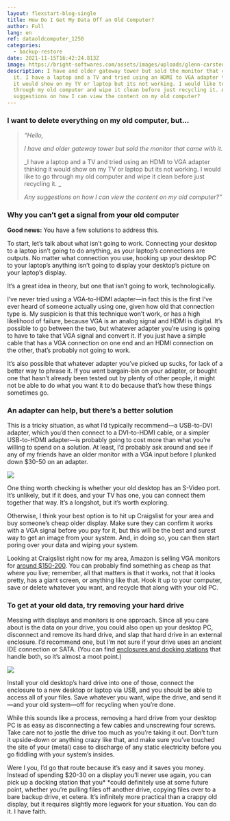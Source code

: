 ```yaml
---
layout: flexstart-blog-single
title: How Do I Get My Data Off an Old Computer?
author: Full
lang: en
ref: dataoldcomputer_1250
categories:
  - backup-restore
date: 2021-11-15T16:42:24.813Z
image: https://bright-softwares.com/assets/images/uploads/glenn-carstens-peters-1f4muko0ung-unsplash.jpg
description: I have and older gateway tower but sold the monitor that came with
  it. I have a laptop and a TV and tried using an HDMI to VGA adapter thinking
  it would show on my TV or laptop but its not working. I would like to go
  through my old computer and wipe it clean before just recycling it. Any
  suggestions on how I can view the content on my old computer?
---
```


### I want to delete everything on my old computer, but...

> _“Hello,_
>
> _I have and older gateway tower but sold the monitor that came with it._
>
> _I have a laptop and a TV and tried using an HDMI to VGA adapter thinking it would show on my TV or laptop but its not working. I would like to go through my old computer and wipe it clean before just recycling it. _
>
> _Any suggestions on how I can view the content on my old computer?”_

### Why you can’t get a signal from your old computer

__Good news:__ You have a few solutions to address this. 

To start, let’s talk about what isn’t going to work. Connecting your desktop to a laptop isn’t going to do anything, as your laptop’s connections are outputs. No matter what connection you use, hooking up your desktop PC to your laptop’s anything isn’t going to display your desktop’s picture on your laptop’s display. 

It’s a great idea in theory, but one that isn’t going to work, technologically.

I’ve never tried using a VGA-to-HDMI adapter—in fact this is the first I’ve ever heard of someone actually using one, given how old that connection type is. My suspicion is that this technique won’t work, or has a high likelihood of failure, because VGA is an analog signal and HDMI is digital. It’s possible to go between the two, but whatever adapter you’re using is going to have to take that VGA signal and convert it. If you just have a simple cable that has a VGA connection on one end and an HDMI connection on the other, that’s probably not going to work.

It’s also possible that whatever adapter you’ve picked up sucks, for lack of a better way to phrase it. If you went bargain-bin on your adapter, or bought one that hasn’t already been tested out by plenty of other people, it might not be able to do what you want it to do because that’s how these things sometimes go.

### An adapter can help, but there’s a better solution

This is a tricky situation, as what I’d typically recommend—a USB-to-DVI adapter, which you’d then connect to a DVI-to-HDMI cable, or a simpler USB-to-HDMI adapter—is probably going to cost more than what you’re willing to spend on a solution. At least, I’d probably ask around and see if any of my friends have an older monitor with a VGA input before I plunked down $30-50 on an adapter.

<a href="https://www.amazon.fr/Adaptateur-HDMI-vers-VGA-Benfei/dp/B075GZ8DX7/ref=as_li_ss_il?keywords=vga+adapter&qid=1636995041&sr=8-1-spons&psc=1&spLa=ZW5jcnlwdGVkUXVhbGlmaWVyPUExQUJZMkNWQjdCTFRBJmVuY3J5cHRlZElkPUEwNTQwMDM1MVJYRlVSN0ZDTDlSNyZlbmNyeXB0ZWRBZElkPUEwMTM3MzM3R0JaSFRSV1JMVjBaJndpZGdldE5hbWU9c3BfYXRmJmFjdGlvbj1jbGlja1JlZGlyZWN0JmRvTm90TG9nQ2xpY2s9dHJ1ZQ==&linkCode=li2&tag=brightsoftw0e-21&linkId=c2e0421c06930e66a321014ec72b21fc&language=fr_FR" target="_blank"><img border="0" src="//ws-eu.amazon-adsystem.com/widgets/q?_encoding=UTF8&ASIN=B075GZ8DX7&Format=_SL160_&ID=AsinImage&MarketPlace=FR&ServiceVersion=20070822&WS=1&tag=brightsoftw0e-21&language=fr_FR" ></a><img src="https://ir-fr.amazon-adsystem.com/e/ir?t=brightsoftw0e-21&language=fr_FR&l=li2&o=8&a=B075GZ8DX7" width="1" height="1" border="0" alt="" style="border:none !important; margin:0px !important;" />

One thing worth checking is whether your old desktop has an S-Video port. It’s unlikely, but if it does, and your TV has one, you can connect them together that way. It’s a longshot, but it’s worth exploring.

Otherwise, I think your best option is to hit up Craigslist for your area and buy someone’s cheap older display. Make sure they can confirm it works with a VGA signal before you pay for it, but this will be the best and surest way to get an image from your system. And, in doing so, you can then start poring over your data and wiping your system.

Looking at Craigslist right now for my area, Amazon is selling VGA monitors for [around $150-200](https://amzn.to/3FmDN7x). You can probably find something as cheap as that where you live; remember, all that matters is that it works, not that it looks pretty, has a giant screen, or anything like that. Hook it up to your computer, save or delete whatever you want, and recycle that along with your old PC.

### To get at your old data, try removing your hard drive

Messing with displays and monitors is one approach. Since all you care about is the data on your drive, you could also open up your desktop PC, disconnect and remove its hard drive, and slap that hard drive in an external enclosure. I’d recommend one, but I’m not sure if your drive uses an ancient IDE connection or SATA. (You can find [enclosures and docking stations](https://amzn.to/3ozk1Pa) that handle both, so it’s almost a moot point.)


<a href="https://www.amazon.fr/Sabrent-Bo%C3%AEtier-Externe-optimis%C3%A9-EC-UASP/dp/B00OJ3UJ2S/ref=as_li_ss_il?keywords=boitier+disque+dur+externe&qid=1636994723&qsid=262-6265145-8032542&sr=8-11&sres=B07PMWJB8P,B075TXT3RZ,B077XVTTJC,B06XWRRMYX,B07Y33F615,B078P3DTX1,B00OJ3UJ2S,B0851B6TCC,B00RCJ54BC,B00MYN9V9W,B0833V8RQJ,B06XYJSR8B,B07DCRPKYD,B08FXDM3P3,B08B5W9HB6,B07Y825V4N,B08SBMDQL7,B00N1GL9Q4,B07429D73L,B00ORENYJE&linkCode=li2&tag=brightsoftw0e-21&linkId=99bb4f3c1591caf7f1aa8217d5dde036&language=fr_FR" target="_blank"><img border="0" src="//ws-eu.amazon-adsystem.com/widgets/q?_encoding=UTF8&ASIN=B00OJ3UJ2S&Format=_SL160_&ID=AsinImage&MarketPlace=FR&ServiceVersion=20070822&WS=1&tag=brightsoftw0e-21&language=fr_FR" ></a><img src="https://ir-fr.amazon-adsystem.com/e/ir?t=brightsoftw0e-21&language=fr_FR&l=li2&o=8&a=B00OJ3UJ2S" width="1" height="1" border="0" alt="" style="border:none !important; margin:0px !important;" />


Install your old desktop’s hard drive into one of those, connect the enclosure to a new desktop or laptop via USB, and you should be able to access all of your files. Save whatever you want, wipe the drive, and send it—and your old system—off for recycling when you’re done.

While this sounds like a process, removing a hard drive from your desktop PC is as easy as disconnecting a few cables and unscrewing four screws. Take care not to jostle the drive too much as you’re taking it out. Don’t turn it upside-down or anything crazy like that, and make sure you’ve touched the site of your (metal) case to discharge of any static electricity before you go fiddling with your system’s insides.

Were I you, I’d go that route because it’s easy and it saves you money. Instead of spending $20-30 on a display you’ll never use again, you can pick up a docking station that you\* \*could definitely use at some future point, whether you’re pulling files off another drive, copying files over to a bare backup drive, et cetera. It’s infinitely more practical than a crappy old display, but it requires slightly more legwork for your situation. You can do it. I have faith.
